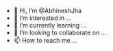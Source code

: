 - 👋 Hi, I’m @AbhineshJha
- 👀 I’m interested in ...
- 🌱 I’m currently learning ...
- 💞️ I’m looking to collaborate on ...
- 📫 How to reach me ...

<!---
AbhineshJha/AbhineshJha is a ✨ special ✨ repository because its `README.md` (this file) appears on your GitHub profile.
You can click the Preview link to take a look at your changes.
--->


